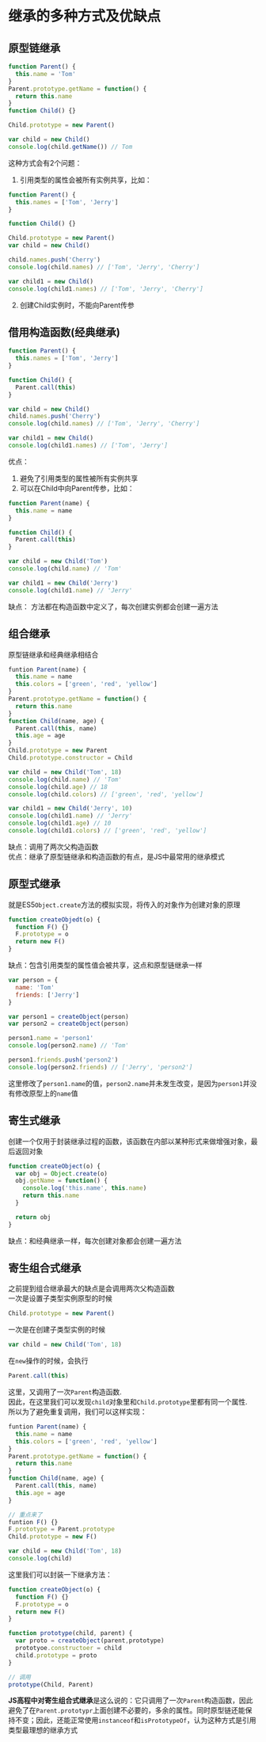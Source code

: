 # 继承的多种方式及优缺点

## 原型链继承
```js
function Parent() {
  this.name = 'Tom'
}
Parent.prototype.getName = function() {
  return this.name
}
function Child() {}

Child.prototype = new Parent()

var child = new Child()
console.log(child.getName()) // Tom
```

这种方式会有2个问题：       
1. 引用类型的属性会被所有实例共享，比如：
```js
function Parent() {
  this.names = ['Tom', 'Jerry']
}

function Child() {}

Child.prototype = new Parent()
var child = new Child()

child.names.push('Cherry')
console.log(child.names) // ['Tom', 'Jerry', 'Cherry']

var child1 = new Child()
console.log(child1.names) // ['Tom', 'Jerry', 'Cherry']
```
2. 创建Child实例时，不能向Parent传参

## 借用构造函数(经典继承)
```js
function Parent() {
  this.names = ['Tom', 'Jerry']
}

function Child() {
  Parent.call(this)
}

var child = new Child()
child.names.push('Cherry') 
console.log(child.names) // ['Tom', 'Jerry', 'Cherry']

var child1 = new Child()
console.log(child1.names) // ['Tom', 'Jerry']
```

优点：    
1. 避免了引用类型的属性被所有实例共享
2. 可以在Child中向Parent传参，比如：
```js
function Parent(name) {
  this.name = name
}

function Child() {
  Parent.call(this)
}

var child = new Child('Tom')
console.log(child.name) // 'Tom'

var child1 = new Child('Jerry')
console.log(child1.name) // 'Jerry'
```
缺点： 方法都在构造函数中定义了，每次创建实例都会创建一遍方法

## 组合继承
原型链继承和经典继承相结合
```js
funtion Parent(name) {
  this.name = name
  this.colors = ['green', 'red', 'yellow']
}
Parent.prototype.getName = function() {
  return this.name
}
function Child(name, age) {
  Parent.call(this, name)
  this.age = age
}
Child.prototype = new Parent
Child.prototype.constructor = Child

var child = new Child('Tom', 18)
console.log(child.name) // 'Tom'
console.log(child.age) // 18
console.log(child.colors) // ['green', 'red', 'yellow']

var child1 = new Child('Jerry', 10)
console.log(child1.name) // 'Jerry'
console.log(child1.age) // 10
console.log(child1.colors) // ['green', 'red', 'yellow']
```
缺点：调用了两次父构造函数    
优点：继承了原型链继承和构造函数的有点，是JS中最常用的继承模式

## 原型式继承
就是ES5`Object.create`方法的模拟实现，将传入的对象作为创建对象的原理
```js
function createObjedt(o) {
  function F() {}
  F.prototype = o
  return new F()
}
```
缺点：包含引用类型的属性值会被共享，这点和原型链继承一样
```js
var person = {
  name: 'Tom'
  friends: ['Jerry']
}

var person1 = createObject(person)
var person2 = createObject(person)

person1.name = 'person1'
console.log(person2.name) // 'Tom'

person1.friends.push('person2')
console.log(person2.friends) // ['Jerry', 'person2']
```
这里修改了`person1.name`的值，`person2.name`并未发生改变，是因为`person1`并没有修改原型上的`name`值     


## 寄生式继承
创建一个仅用于封装继承过程的函数，该函数在内部以某种形式来做增强对象，最后返回对象
```js
function createObject(o) {
  var obj = Object.create(o)
  obj.getName = function() {
    console.log('this.name', this.name)
    return this.name
  }

  return obj
}
```
缺点：和经典继承一样，每次创建对象都会创建一遍方法

## 寄生组合式继承
之前提到组合继承最大的缺点是会调用两次父构造函数        
一次是设置子类型实例原型的时候
```js
Child.prototype = new Parent()
```
一次是在创建子类型实例的时候
```js
var child = new Child('Tom', 18)
```
在`new`操作的时候，会执行
```js
Parent.call(this)
```
这里，又调用了一次`Parent`构造函数.     
因此，在这里我们可以发现`child`对象里和`Child.prototype`里都有同一个属性.    
所以为了避免重复调用，我们可以这样实现：
```js
funtion Parent(name) {
  this.name = name
  this.colors = ['green', 'red', 'yellow']
}
Parent.prototype.getName = function() {
  return this.name
}
function Child(name, age) {
  Parent.call(this, name)
  this.age = age
}

// 重点来了
funtion F() {}
F.prototype = Parent.prototype
Child.prototype = new F()

var child = new Child('Tom', 18)
console.log(child)
```
这里我们可以封装一下继承方法：
```js
function createObject(o) {
  function F() {}
  F.prototype = o
  return new F()
}

function prototype(child, parent) {
  var proto = createObject(parent,prototype)
  prototyoe.constructoer = child
  child.prototype = proto
}

// 调用
prototype(Child, Parent)
```
**JS高程中对寄生组合式继承**是这么说的：它只调用了一次`Parent`构造函数，因此避免了在`Parent.prototypr`上面创建不必要的，多余的属性。同时原型链还能保持不变；因此，还能正常使用`instanceof`和`isPrototypeOf`，认为这种方式是引用类型最理想的继承方式